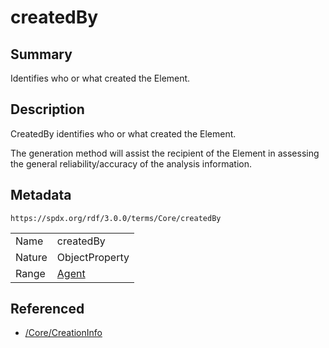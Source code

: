 <!-- Automatically generated by spec-parser v2.1.0 on 2024-06-17T15:44:58.460830+00:00 -->
<!-- SPDX-License-Identifier: Community-Spec-1.0 -->

# createdBy

## Summary

Identifies who or what created the Element.


## Description

CreatedBy identifies who or what created the Element.

The generation method will assist the recipient of the Element in assessing
the general reliability/accuracy of the analysis information.


## Metadata

`https://spdx.org/rdf/3.0.0/terms/Core/createdBy`


| | |
|---|---|
| Name | createdBy |
| Nature | ObjectProperty |
| Range | [Agent](../Classes/Agent.md) |




## Referenced

- [/Core/CreationInfo](../../Core/Classes/CreationInfo.md)

